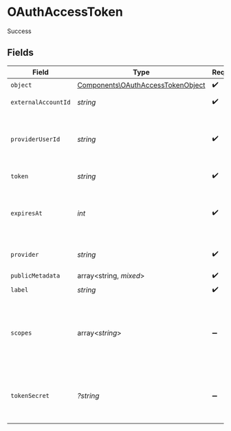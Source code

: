 # OAuthAccessToken

Success


## Fields

| Field                                                                                  | Type                                                                                   | Required                                                                               | Description                                                                            |
| -------------------------------------------------------------------------------------- | -------------------------------------------------------------------------------------- | -------------------------------------------------------------------------------------- | -------------------------------------------------------------------------------------- |
| `object`                                                                               | [Components\OAuthAccessTokenObject](../../Models/Components/OAuthAccessTokenObject.md) | :heavy_check_mark:                                                                     | N/A                                                                                    |
| `externalAccountId`                                                                    | *string*                                                                               | :heavy_check_mark:                                                                     | External account ID                                                                    |
| `providerUserId`                                                                       | *string*                                                                               | :heavy_check_mark:                                                                     | The unique ID of the user in the external provider's system                            |
| `token`                                                                                | *string*                                                                               | :heavy_check_mark:                                                                     | The access token                                                                       |
| `expiresAt`                                                                            | *int*                                                                                  | :heavy_check_mark:                                                                     | Unix timestamp of the access token expiration.                                         |
| `provider`                                                                             | *string*                                                                               | :heavy_check_mark:                                                                     | The ID of the provider                                                                 |
| `publicMetadata`                                                                       | array<string, *mixed*>                                                                 | :heavy_check_mark:                                                                     | N/A                                                                                    |
| `label`                                                                                | *string*                                                                               | :heavy_check_mark:                                                                     | N/A                                                                                    |
| `scopes`                                                                               | array<*string*>                                                                        | :heavy_minus_sign:                                                                     | The list of scopes that the token is valid for. Only present for OAuth 2.0 tokens.     |
| `tokenSecret`                                                                          | *?string*                                                                              | :heavy_minus_sign:                                                                     | The token secret. Only present for OAuth 1.0 tokens.                                   |